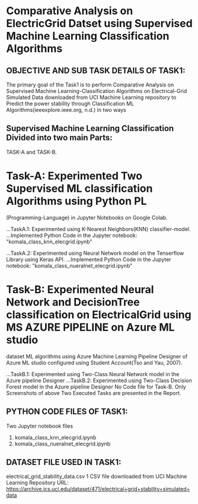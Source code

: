 # Comparative Analysis on ElectricGrid Datset using Supervised Machine Learning Classification Algorithms


## OBJECTIVE AND SUB TASK DETAILS OF TASK1:

The primary goal of the Task1 is to perform Comparative Analysis on Supervised Machine 
Learning-Classification Algorithms on Electrical-Grid Simulated Data downloaded from 
UCI Machine Learning repository to Predict the power stability through Classification 
ML Algorithms(ieeexplore.ieee.org, n.d.) in two ways

## Supervised Machine Learning Classification Divided into two main Parts:
TASK-A and TASK-B.


# Task-A: Experimented Two Supervised ML classification Algorithms using Python PL
(Programming-Language) in Jupyter Notebooks on Google Colab. 

...TaskA.1: Experimented using K-Nearest Neighbors(KNN) classifier-model.
...Implemented Python Code in the Jupyter notebook: "komala_class_knn_elecgrid.ipynb"


...TaskA.2: Experimented using Neural Network model on the Tenserflow Library using Keras API. 
...Implemented Python Code in the Jupyter notebook: "komala_class_nueralnet_elecgrid.ipynb"


# Task-B: Experimented Neural Network and DecisionTree classification on ElectricalGrid using MS AZURE PIPELINE on Azure ML studio 
dataset ML algorithms using Azure Machine Learning Pipeline Designer of Azure ML studio 
configured using Student Account(Tso and Yau, 2007).

...TaskB.1: Experimented using Two-Class Neural Network model in the Azure pipeline Designer
...TaskB.2: Experimented using Two-Class Decision Forest model in the Azure pipeline Designer
No Code file for Task-B. Only Screenshots of above Two Executed Tasks are presented in the Report.



## PYTHON CODE FILES OF TASK1:

Two Jupyter notebook files
1) komala_class_knn_elecgrid.ipynb  
2) komala_class_nueralnet_elecgrid.ipynb 

## DATASET FILE USED IN TASK1:

electrical_grid_stability_data.csv
1 CSV file downloaded from UCI Machine Learning Repository
URL: https://archive.ics.uci.edu/dataset/471/electrical+grid+stability+simulated+data 

